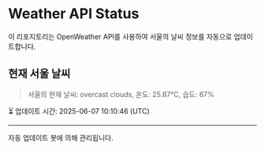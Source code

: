 
# Weather API Status

이 리포지토리는 OpenWeather API를 사용하여 서울의 날씨 정보를 자동으로 업데이트합니다.

## 현재 서울 날씨
> 서울의 현재 날씨: overcast clouds, 온도: 25.87°C, 습도: 67%

⏳ 업데이트 시간: 2025-06-07 10:10:46 (UTC)

---
자동 업데이트 봇에 의해 관리됩니다.
